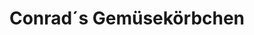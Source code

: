 ---
title: "Conrad´s Gemüsekörbchen"
url: /wiesbaden/conrad-s-gemuesekoerbchen/
shop: Gemüse & Obst
---